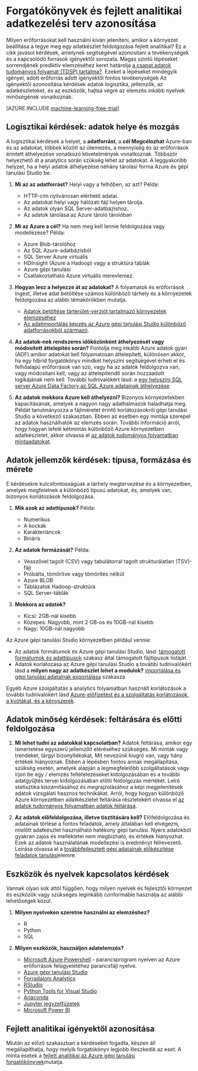 <properties
    pageTitle="Forgatókönyvek azonosítása és megtervezése a speciális adatkezelési analytics |} Microsoft Azure"
    description="Fejlett analitikai megtervezése kérdések sorozata figyelembe vételével."
    services="machine-learning"
    documentationCenter=""
    authors="bradsev"
    manager="jhubbard"
    editor="cgronlun" />

<tags
    ms.service="machine-learning"
    ms.workload="data-services"
    ms.tgt_pltfrm="na"
    ms.devlang="na"
    ms.topic="article"
    ms.date="09/19/2016"
    ms.author="bradsev" />


# <a name="how-to-identify-scenarios-and-plan-for-advanced-analytics-data-processing"></a>Forgatókönyvek és fejlett analitikai adatkezelési terv azonosítása

Milyen erőforrásokat kell használni kíván jeleníteni, amikor a környezet beállítása a tegye meg egy adatkészlet feldolgozása fejlett analitikai? Ez a cikk javasol kérdések, amelynek segítségével azonosítani a tevékenységek és a kapcsolódó források igényektől sorozata. Magas szintű lépéseket sorrendjének prediktív elemzéséhez keret határolja [a csapat adatok tudományos folyamat (TDSP) tartalma?](data-science-process-overview.md). Ezeket a lépéseket mindegyik igényel, adott erőforrás adott igényektől fontos tevékenységek Az igényektől azonosítása kérdések adatok logisztika, jellemzők, az adatkészleteket, és az eszközök, hajtsa végre az elemzés inkább nyelvek minőségének vonatkoznak.

[AZURE.INCLUDE [machine-learning-free-trial](../../includes/machine-learning-free-trial.md)]

## <a name="logistic-questions-data-locations-and-movement"></a>Logisztikai kérdések: adatok helye és mozgás
A logisztikai kérdések a helyet, a **adatforrást**, a **cél Megcélozhat** Azure-ban és az adatokat, többek között az ütemezés, a mennyiség és az erőforrások érintett áthelyezése vonatkozó követelmények vonatkoznak. Többször helyezhető át a analytics során szükség lehet az adatokat. A leggyakoribb helyzet, ha a helyi adatok áthelyezése néhány tárolási forma Azure és gépi tanulási Studio be.

1. **Mi az az adatforrást?** Helyi vagy a felhőben, az azt? Példa:
    - HTTP-cím nyilvánosan elérhető adatai.
    - Az adatokat helyi vagy hálózati fájl helyen tárolja.
    - Az adatok olyan SQL Server-adatbázishoz.
    - Az adatok tárolása az Azure tároló tárolóban

2. **Mi az Azure a cél?** Ha nem meg kell lennie feldolgozása vagy modellezése? Példa:
    - Azure Blob-tárolóhoz
    - Az SQL Azure-adatbázisból
    - SQL Server Azure virtuális
    - HDInsight (Azure a Hadoop) vagy a struktúra táblák
    - Azure gépi tanulási
    - Csatlakoztatható Azure virtuális merevlemez.

3. **Hogyan lesz a helyezze át az adatokat?** A folyamatok és erőforrások ingest, illetve adat betöltése számos különböző tárhely és a környezetek feldolgozása az alábbi témakörökben mutatja.

    -  [Adatok betöltése tárterület-verziót tartalmazó környezetek elemzéséhez](machine-learning-data-science-ingest-data.md)
    -  [Az adatimportálás képzés az Azure gépi tanulási Studio különböző adatforrásokból származó](machine-learning-data-science-import-data.md).

4. **Az adatok-nek rendszeres időközönként áthelyezését vagy módosított áttelepítés során?** Fontolja meg inkább Azure adatok gyári (ADF) amikor adatokat kell folyamatosan áttelepített, különösen akkor, ha egy hibrid forgatókönyv mindkét helyszíni segítségével érheti el és felhőalapú erőforrások van szó, vagy ha az adatok feldolgozva van, vagy módosítani kell, vagy az áttelepítendő során hozzáadott logikájának nem kell. További tudnivalókért lásd: a [egy helyszíni SQL server Azure Data Factory az SQL Azure adatainak áthelyezése](machine-learning-data-science-move-sql-azure-adf.md)

5. **Az adatok mekkora Azure kell áthelyezni?** Bizonyos környezetekben kapacitásának, amelyek a nagyon nagy adathalmazok haladhatja meg. Példát tanulmányozza a fájlméretet érintő korlátozásokról gépi tanulási Studio a következő szakaszban. Ebben az esetben egy mintája szerepel az adatok használhatók az elemzés során. További információ arról, hogy hogyan lefelé kétmintás különböző Azure környezetben adatkészletet, akkor olvassa el [az adatok tudományos folyamatban mintaadatokat](machine-learning-data-science-sample-data.md).


## <a name="data-characteristics-questions-type-format-and-size"></a>Adatok jellemzők kérdések: típusa, formázása és mérete
E kérdésekre kulcsfontosságúak a tárhely megtervezése és a környezetben, amelyek megfelelnek a különböző típusú adatokat, és, amelyek van, bizonyos korlátozások feldolgozása.

1. **Mik azok az adattípusok?** Példa:
    - Numerikus
    - A kockák
    - Karakterláncok
    - Bináris

2. **Az adatok formázását?** Példa:
    - Vesszővel tagolt (CSV) vagy tabulátorral tagolt strukturálatlan (TSV)-fájl
    - Próbálta, tömörítve vagy tömörítés nélkül
    - Azure BLOB
    - Táblázatok Hadoop-struktúra
    - SQL Server-táblák

2. **Mekkora az adatok?**
    - Kicsi: 2GB-nál kisebb
    - Közepes: Nagyobb, mint 2 GB-os és 10GB-nál kisebb
    - Nagy: 10GB-nál nagyobb

Az Azure gépi tanulási Studio környezetben például vennie:

- Az adatok formátumok és Azure gépi tanulási Studio, lásd: [támogatott formátumok és adattípusok](machine-learning-data-science-import-data.md#data-formats-and-data-types-supported) szakasz által támogatott fájltípusok listáját.
- Adatok korlátozása az Azure gépi tanulási Studio a további tudnivalókért lásd a **milyen nagy az adatkészlet lehet a modulok?** [importálása és gépi tanulási adatainak exportálása](machine-learning-faq.md#machine-learning-studio-questions) szakasza

Egyéb Azure szolgáltatás a analytics folyamatban használt korlátozások a további tudnivalókért lásd [Azure-előfizetést és a szolgáltatás korlátozások, a kvótákat, és a kényszerek](../azure-subscription-service-limits.md).

## <a name="data-quality-questions-exploration-and-pre-processing"></a>Adatok minőség kérdések: feltárására és előtti feldolgozása

1. **Mi lehet tudni az adatokkal kapcsolatban?** Adatok feltárása, amikor egy ismertetése egyszerű jellemzőit eléréséhez szükséges. Mi minták vagy trendeket, tárgyi bizonyítékokat, Mit nevezünk kiugró van, vagy hány értékek hiányoznak. Ebben a lépésben fontos annak megállapítása, szükség esetén, amelyek alapján a legmegfelelőbb szolgáltatások vagy írjon be egy / elemzés feltételezéseket kidolgozásában és a további adatgyűjtés tervei kidolgozásában előtti feldolgozás mértékét. Leíró statisztika kiszámításához és megrajzolásához a képi megjelenítések adatok vizsgálati hasznos technikákat. Arról, hogy hogyan különböző Azure környezetben adatkészletet feltárása részletekért olvassa el [az adatok tudományos folyamatban adatok feltárása](machine-learning-data-science-explore-data.md).

2. **Az adatok előfeldolgozása, illetve tisztítására kell?**
Előfeldolgozása és adatainak törlése a fontos feladatok, amely általában kell elvégezni, mielőtt adatkészlet használható hatékony gépi tanulási. Nyers adatokból gyakran zajos és mellékletei nem megbízható, és értékek hiányozhat. Ezek az adatok használatának modellezési is eredményt félrevezető. Leírása olvassa el a [továbbfejlesztett gépi adatainak előkészítése feladatok tanulási](machine-learning-data-science-prepare-data.md)elemre.

## <a name="tools-and-languages-questions"></a>Eszközök és nyelvek kapcsolatos kérdések
Vannak olyan sok attól függően, hogy milyen nyelvek és fejlesztői környezet és eszközök vagy szükséges leginkább conformable használja az alábbi lehetőségek közül.

1. **Milyen nyelveken szeretne használni az elemzéshez?**  
    - R
    - Python
    - SQL

2. **Milyen eszközök, használjon adatelemzés?**
    - [Microsoft Azure Powershell](powershell-install-configure.md) - parancsprogram nyelven az Azure erőforrások felügyeletéhez parancsfájl nyelve.
    - [Azure gépi tanulási Studio](machine-learning-what-is-ml-studio/)
    - [Forradalom Analytics](http://www.revolutionanalytics.com/revolution-r-open)
    - [RStudio](http://www.rstudio.com)
    - [Python Tools for Visual Studio](http://microsoft.github.io/PTVS/)
    - [Anaconda](https://www.continuum.io/why-anaconda)
    - [Jupyter jegyzetfüzetek](http://jupyter.org/)
    - [Microsoft Power BI](http://powerbi.microsoft.com)


## <a name="identify-your-advanced-analytics-scenario"></a>Fejlett analitikai igényektől azonosítása
Miután az előző szakaszban a kérdéseket fogadta, készen áll megállapíthatja, hogy melyik forgatókönyv legjobb illeszkedik az eset. A minta esetek a [fejlett analitikai az Azure gépi tanulási forgatókönyvek](machine-learning-data-science-plan-sample-scenarios.md)mutatja.
